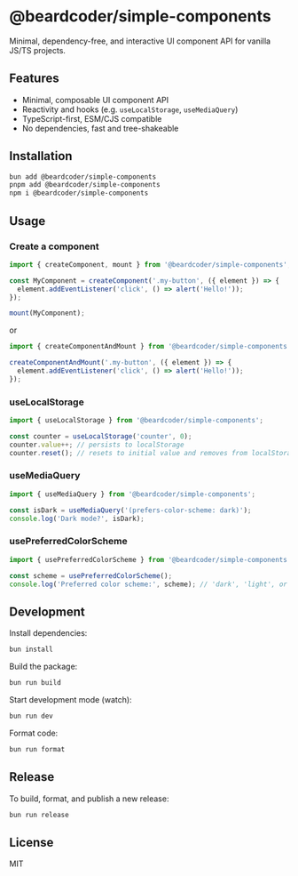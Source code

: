 # @beardcoder/simple-components

Minimal, dependency-free, and interactive UI component API for vanilla JS/TS projects.

## Features

- Minimal, composable UI component API
- Reactivity and hooks (e.g. `useLocalStorage`, `useMediaQuery`)
- TypeScript-first, ESM/CJS compatible
- No dependencies, fast and tree-shakeable

## Installation

```sh
bun add @beardcoder/simple-components
pnpm add @beardcoder/simple-components
npm i @beardcoder/simple-components
```

## Usage

### Create a component

```js
import { createComponent, mount } from '@beardcoder/simple-components';

const MyComponent = createComponent('.my-button', ({ element }) => {
  element.addEventListener('click', () => alert('Hello!'));
});

mount(MyComponent);
```

or

```js
import { createComponentAndMount } from '@beardcoder/simple-components';

createComponentAndMount('.my-button', ({ element }) => {
  element.addEventListener('click', () => alert('Hello!'));
});
```

### useLocalStorage

```js
import { useLocalStorage } from '@beardcoder/simple-components';

const counter = useLocalStorage('counter', 0);
counter.value++; // persists to localStorage
counter.reset(); // resets to initial value and removes from localStorage
```

### useMediaQuery

```js
import { useMediaQuery } from '@beardcoder/simple-components';

const isDark = useMediaQuery('(prefers-color-scheme: dark)');
console.log('Dark mode?', isDark);
```

### usePreferredColorScheme

```js
import { usePreferredColorScheme } from '@beardcoder/simple-components';

const scheme = usePreferredColorScheme();
console.log('Preferred color scheme:', scheme); // 'dark', 'light', or 'no-preference'
```

## Development

Install dependencies:

```sh
bun install
```

Build the package:

```sh
bun run build
```

Start development mode (watch):

```sh
bun run dev
```

Format code:

```sh
bun run format
```

## Release

To build, format, and publish a new release:

```sh
bun run release
```

## License

MIT

